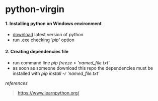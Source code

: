 # python-virgin

#### 1. Installing python on Windows environment
+ [download](https://www.python.org/downloads/ "Python.org") latest version of python
+ run .exe checking *'pip'* option

#### 2. Creating dependencies file

+ run command line *pip freeze > 'named_file.txt'*
+ as soon as someone download this repo the dependencies must be installed with *pip install -r 'named_file.txt'*



*references*
>https://www.learnpython.org/
